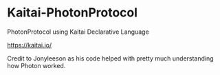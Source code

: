 # Kaitai-PhotonProtocol
PhotonProtocol using Kaitai Declarative Language

https://kaitai.io/

Credit to Jonyleeson as his code helped with pretty much understanding how Photon worked.
